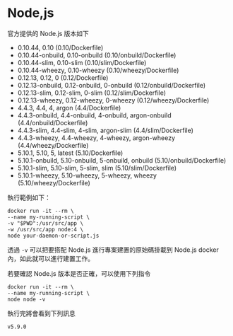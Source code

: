 Node,js
=======

官方提供的 Node.js 版本如下

-	0.10.44, 0.10 (0.10/Dockerfile)
-	0.10.44-onbuild, 0.10-onbuild (0.10/onbuild/Dockerfile)
-	0.10.44-slim, 0.10-slim (0.10/slim/Dockerfile)
-	0.10.44-wheezy, 0.10-wheezy (0.10/wheezy/Dockerfile)
-	0.12.13, 0.12, 0 (0.12/Dockerfile)
-	0.12.13-onbuild, 0.12-onbuild, 0-onbuild (0.12/onbuild/Dockerfile)
-	0.12.13-slim, 0.12-slim, 0-slim (0.12/slim/Dockerfile)
-	0.12.13-wheezy, 0.12-wheezy, 0-wheezy (0.12/wheezy/Dockerfile)
-	4.4.3, 4.4, 4, argon (4.4/Dockerfile)
-	4.4.3-onbuild, 4.4-onbuild, 4-onbuild, argon-onbuild (4.4/onbuild/Dockerfile)
-	4.4.3-slim, 4.4-slim, 4-slim, argon-slim (4.4/slim/Dockerfile)
-	4.4.3-wheezy, 4.4-wheezy, 4-wheezy, argon-wheezy (4.4/wheezy/Dockerfile)
-	5.10.1, 5.10, 5, latest (5.10/Dockerfile)
-	5.10.1-onbuild, 5.10-onbuild, 5-onbuild, onbuild (5.10/onbuild/Dockerfile)
-	5.10.1-slim, 5.10-slim, 5-slim, slim (5.10/slim/Dockerfile)
-	5.10.1-wheezy, 5.10-wheezy, 5-wheezy, wheezy (5.10/wheezy/Dockerfile)

執行範例如下：

```
docker run -it --rm \
--name my-running-script \
-v "$PWD":/usr/src/app \
-w /usr/src/app node:4 \
node your-daemon-or-script.js
```

透過 `-v` 可以把要搭配 Node.js 進行專案建置的原始碼掛載到 Node.js docker 內，如此就可以進行建置工作。

若要確認 Node.js 版本是否正確，可以使用下列指令

```
docker run -it --rm \
--name my-running-script \
node node -v
```

執行完將會看到下列訊息

```
v5.9.0
```
